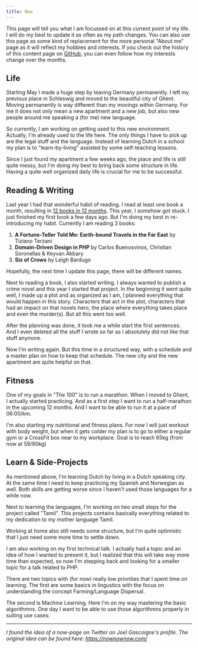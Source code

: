```yaml
---
title: Now
---
```


This page will tell you what I am focussed on at this current point of my life. I will do my best to update it as often as my path changes. You can also use this page as some kind of replacement for the more personal "About me" page as it will reflect my hobbies and interests. If you check out the history of this content page on [GitHub](https://github.com/rathesDot/rathes.de), you can even follow how my interests change over the months.

Life
---

Starting May I made a huge step by leaving Germany permanently. I left my previous place in Schleswig and moved to the beautiful city of Ghent. Moving permanently is way different than my movings within Germany. For me it does not only mean a new apartment and a new job, but also new people around me speaking a (for me) new language.

So currently, I am working on getting used to this new environment. Actually, I'm already used to the life here. The only things I have to pick up are the legal stuff and the language. Instead of learning Dutch in a school my plan is to "learn-by-living" assisted by some self-teaching lessons.

Since I just found my apartment a few weeks ago, the place and life is still quite messy, but I'm doing my best to bring back some structure in life. Having a quite well organized daily life is crucial for me to be successful.

Reading & Writing
---

Last year I had that wonderful habit of reading. I read at least one book a month, resulting in [12 books in 12 months](https://medium.com/@rathes/12-books-in-12-months-54db49d8aaec). This year, I somehow got stuck. I just finished my first book a few days ago. But I'm doing my best in re-introducing my habit. Currently I am reading 3 books:

1. **A Fortune-Teller Told Me: Earth-bound Travels in the Far East** by Tiziano Terzani
2. **Domain-Driven Design in PHP** by Carlos Buenosvinos, Christian Soronellas & Keyvan Akbary
3. **Six of Crows** by Leigh Bardugo

Hopefully, the next time I update this page, there will be different names.

Next to reading a book, I also started writing. I always wanted to publish a crime novel and this year I started that project. In the beginning it went quite well, I made up a plot and as organized as I am, I planned everything that would happen in this story. Characters that act in the plot, characters that had an impact on that novels hero, the place where everything takes place and even the murder(s). But all this went too well.

After the planning was done, it took me a while start the first sentences. And I even deleted all the stuff I wrote so far as I absolutely did not like that stuff anymore.

Now I'm writing again. But this time in a structured way, with a schedule and a master plan on how to keep that schedule. The new city and the new apartment are quite helpful on that.

Fitness
---

One of my goals in "The 100" is to run a marathon. When I moved to Ghent, I actually started practicing. And as a first step I want to run a half-marathon in the upcoming 12 months. And I want to be able to run it at a pace of 06:00/km.

I'm also starting my nutritional and fitness plans. For now I will just workout with body weight, but when it gets colder my plan is to go to either a regular gym or a CrossFit box near to my workplace. Goal is to reach 65kg (from now at 59/60kg)

Learn & Side-Projects
---

As mentioned above, I'm learning Dutch by living in a Dutch speaking city. At the same time I need to keep practicing my Spanish and Norwegian as well. Both skills are getting worse since I haven't used those languages for a while now.

Next to learning the languages, I'm working on two small steps for the project called "Tamil". This projects contains basically everything related to my dedication to my mother language Tamil.

Working at home also still needs some structure, but I'm quite optimistic that I just need some more time to settle down.

I am also working on my first technical talk. I actually had a topic and an idea of how I wanted to present it, but I realized that this will take way more time than expected, so now I'm stepping back and looking for a smaller topic for a talk related to PHP.

There are two topics with (for now) really low priorities that I spent time on learning. The first are some basics in lingustics with the focus on understanding the concept Farming/Language Dispersal.

The second is Machine Learning. Here I'm on my way mastering the basic algorithmns. One day I want to be able to use those algorithmns properly in suiting use cases.

---

*I found the idea of a now-page on Twitter on Joel Gascoigne's profile. The original idea can be found here: https://nownownow.com/*